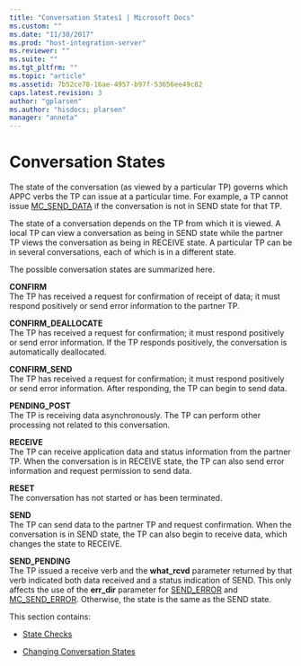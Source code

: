 ```yaml
---
title: "Conversation States1 | Microsoft Docs"
ms.custom: ""
ms.date: "11/30/2017"
ms.prod: "host-integration-server"
ms.reviewer: ""
ms.suite: ""
ms.tgt_pltfrm: ""
ms.topic: "article"
ms.assetid: 7b52ce78-16ae-4957-b97f-53656ee49c82
caps.latest.revision: 3
author: "gplarsen"
ms.author: "hisdocs; plarsen"
manager: "anneta"
---
```

# Conversation States
The state of the conversation (as viewed by a particular TP) governs which APPC verbs the TP can issue at a particular time. For example, a TP cannot issue [MC_SEND_DATA](./mc-send-data1.md) if the conversation is not in SEND state for that TP.  
  
 The state of a conversation depends on the TP from which it is viewed. A local TP can view a conversation as being in SEND state while the partner TP views the conversation as being in RECEIVE state. A particular TP can be in several conversations, each of which is in a different state.  
  
 The possible conversation states are summarized here.  
  
 **CONFIRM**  
 The TP has received a request for confirmation of receipt of data; it must respond positively or send error information to the partner TP.  
  
 **CONFIRM_DEALLOCATE**  
 The TP has received a request for confirmation; it must respond positively or send error information. If the TP responds positively, the conversation is automatically deallocated.  
  
 **CONFIRM_SEND**  
 The TP has received a request for confirmation; it must respond positively or send error information. After responding, the TP can begin to send data.  
  
 **PENDING_POST**  
 The TP is receiving data asynchronously. The TP can perform other processing not related to this conversation.  
  
 **RECEIVE**  
 The TP can receive application data and status information from the partner TP. When the conversation is in RECEIVE state, the TP can also send error information and request permission to send data.  
  
 **RESET**  
 The conversation has not started or has been terminated.  
  
 **SEND**  
 The TP can send data to the partner TP and request confirmation. When the conversation is in SEND state, the TP can also begin to receive data, which changes the state to RECEIVE.  
  
 **SEND_PENDING**  
 The TP issued a receive verb and the **what_rcvd** parameter returned by that verb indicated both data received and a status indication of SEND. This only affects the use of the **err_dir** parameter for [SEND_ERROR](./send-error2.md) and [MC_SEND_ERROR](./mc-send-error2.md). Otherwise, the state is the same as the SEND state.  
  
 This section contains:  
  
-   [State Checks](../core/state-checks1.md)  
  
-   [Changing Conversation States](../core/changing-conversation-states1.md)